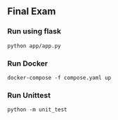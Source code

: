 ## Final Exam

### Run using flask
`python app/app.py`

### Run Docker
`docker-compose -f compose.yaml up`

### Run Unittest
`python -m unit_test`
